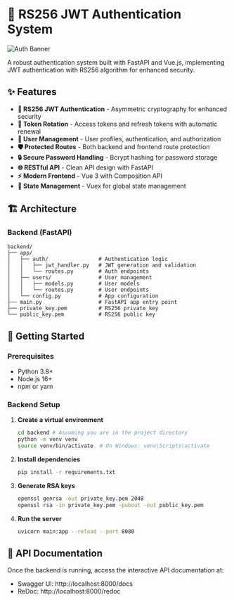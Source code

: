 # 🔐 RS256 JWT Authentication System

![Auth Banner](https://dummyimage.com/1200x300/0a2563/ffffff.png&text=RS2560+JWT+Authentication)

A robust authentication system built with FastAPI and Vue.js, implementing JWT authentication with RS256 algorithm for enhanced security.

## ✨ Features

- **🔑 RS256 JWT Authentication** - Asymmetric cryptography for enhanced security
- **🔄 Token Rotation** - Access tokens and refresh tokens with automatic renewal
- **👤 User Management** - User profiles, authentication, and authorization
- **🛡️ Protected Routes** - Both backend and frontend route protection
- **🔒 Secure Password Handling** - Bcrypt hashing for password storage
- **🌐 RESTful API** - Clean API design with FastAPI
- **⚡ Modern Frontend** - Vue 3 with Composition API
- **🔌 State Management** - Vuex for global state management

## 🏗️ Architecture

### Backend (FastAPI)

```
backend/
├── app/
│   ├── auth/                # Authentication logic
│   │   ├── jwt_handler.py   # JWT generation and validation
│   │   └── routes.py        # Auth endpoints
│   ├── users/               # User management
│   │   ├── models.py        # User models
│   │   └── routes.py        # User endpoints
│   └── config.py            # App configuration
├── main.py                  # FastAPI app entry point
├── private_key.pem          # RS256 private key
└── public_key.pem           # RS256 public key
```

## 🚀 Getting Started

### Prerequisites

- Python 3.8+
- Node.js 16+
- npm or yarn

### Backend Setup

1. **Create a virtual environment**
   ```bash
   cd backend # Assuming you are in the project directory
   python -m venv venv
   source venv/bin/activate  # On Windows: venv\Scripts\activate
   ```

2. **Install dependencies**
   ```bash
   pip install -r requirements.txt
   ```

3. **Generate RSA keys**
   ```bash
   openssl genrsa -out private_key.pem 2048
   openssl rsa -in private_key.pem -pubout -out public_key.pem
   ```

4. **Run the server**
   ```bash
   uvicorn main:app --reload --port 8080
   ```

## 📝 API Documentation

Once the backend is running, access the interactive API documentation at:
- Swagger UI: http://localhost:8000/docs
- ReDoc: http://localhost:8000/redoc
